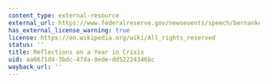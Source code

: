 ```yaml
---
content_type: external-resource
external_url: https://www.federalreserve.gov/newsevents/speech/bernanke20090821a.htm
has_external_license_warning: true
license: https://en.wikipedia.org/wiki/All_rights_reserved
status: ''
title: Reflections on a Year in Crisis
uid: aa6671d4-3bdc-47da-9ede-dd52224346bc
wayback_url: ''
---
```


